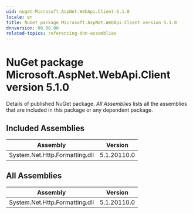 ```yaml
---
uid: nuget-Microsoft.AspNet.WebApi.Client-5.1.0
locale: en
title: NuGet package Microsoft.AspNet.WebApi.Client version 5.1.0
dnnversion: 09.08.00
related-topics: referencing-dnn-assemblies
---
```


# NuGet package Microsoft.AspNet.WebApi.Client version 5.1.0
Details of published NuGet package.
*All Assemblies* lists all the assemblies that are included in this package or any dependent package.

## Included Assemblies

|Assembly|Version|
|---|---|
|System.Net.Http.Formatting.dll|5.1.20110.0|

## All Assemblies

|Assembly|Version|
|---|---|
|System.Net.Http.Formatting.dll|5.1.20110.0|

